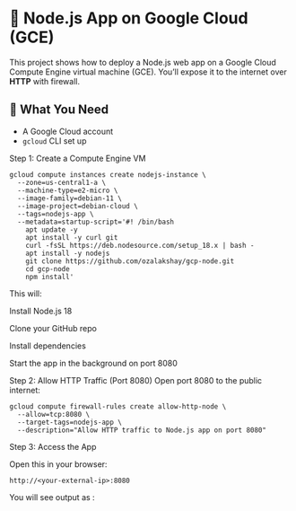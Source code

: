 # 🚀 Node.js App on Google Cloud (GCE)

This project shows how to deploy a Node.js web app on a Google Cloud Compute Engine virtual machine (GCE). You’ll expose it to the internet over **HTTP** with firewall.


## 🧰 What You Need

- A Google Cloud account
- `gcloud` CLI set up

Step 1: Create a Compute Engine VM

<pre><code>gcloud compute instances create nodejs-instance \
  --zone=us-central1-a \
  --machine-type=e2-micro \
  --image-family=debian-11 \
  --image-project=debian-cloud \
  --tags=nodejs-app \
  --metadata=startup-script='#! /bin/bash
    apt update -y
    apt install -y curl git
    curl -fsSL https://deb.nodesource.com/setup_18.x | bash -
    apt install -y nodejs
    git clone https://github.com/ozalakshay/gcp-node.git
    cd gcp-node
    npm install'</code></pre>

This will:

Install Node.js 18

Clone your GitHub repo

Install dependencies

Start the app in the background on port 8080


Step 2: Allow HTTP Traffic (Port 8080)
Open port 8080 to the public internet:

<pre><code>gcloud compute firewall-rules create allow-http-node \
  --allow=tcp:8080 \
  --target-tags=nodejs-app \
  --description="Allow HTTP traffic to Node.js app on port 8080"</code></pre>
  

Step 3: Access the App

Open this in your browser:

```http://<your-external-ip>:8080```

You will see output as :
